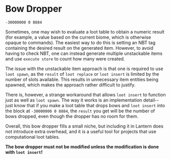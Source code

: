 # Bow Dropper

```
-30000000 0 8884
```

Sometimes, one may wish to evaluate a loot table to obtain a numeric result (for
example, a value based on the current biome, which is otherwise opaque to
commands). The easiest way to do this is setting an NBT tag containing the
desired result on the generated item. However, to avoid having to check NBT, one
can instead generate multiple unstackable items and use `execute store` to count
how many were created.

The issue with the unstackable item approach is that one is required to use
`loot spawn`, as the `result` of `loot replace` or `loot insert` is limited by
the number of slots available. This results in unnecessary item entities being
spawned, which makes the approach rather difficult to justify.

There is, however, a strange workaround that allows `loot insert` to function
just as well as `loot spawn`. The way it works is an implementation detail--just
know that if you make a loot table that drops bows and `loot insert` into the
block at `-30000000 0 8884`, the `result` you get will be the number of bows
dropped, even though the dropper has no room for them.

Overall, this bow dropper fills a small niche, but including it in Lantern does
not introduce extra overhead, and it is a useful tool for projects that use
computational loot tables.

**The bow dropper must not be modified unless the modification is done with
`loot insert`!**
